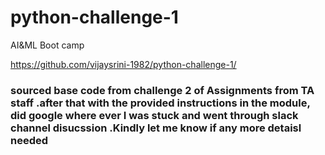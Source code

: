 
# python-challenge-1
AI&amp;ML Boot camp

https://github.com/vijaysrini-1982/python-challenge-1/


### sourced base code from challenge 2 of  Assignments from TA staff .after that with the provided instructions in the module, did google where ever I was stuck and went through slack channel disucssion .Kindly let me know if any more detaisl needed  

